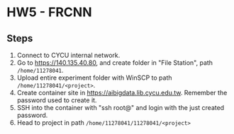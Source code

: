 # HW5 - FRCNN

## Steps

1. Connect to CYCU internal network.
2. Go to <https://140.135.40.80>, and create folder in "File Station", path ```/home/11278041```.
3. Upload entire experiment folder with WinSCP to path ```/home/11278041/<project>```.
4. Create container site in <https://aibigdata.lib.cycu.edu.tw>. Remember the password used to create it.
5. SSH into the container with "ssh root@<provided Public IP>" and login with the just created password.
6. Head to project in path ```/home/11278041/11278041/<project>```
